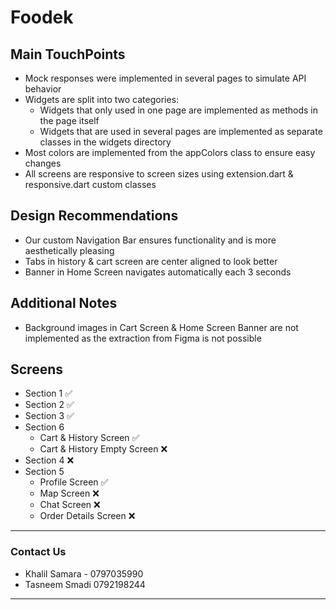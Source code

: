 # Foodek

## Main TouchPoints
- Mock responses were implemented in several pages to simulate API behavior
- Widgets are split into two categories:
  - Widgets that only used in one page are implemented as methods in the page itself
  - Widgets that are used in several pages are implemented as separate classes in the widgets directory
- Most colors are implemented from the appColors class to ensure easy changes
- All screens are responsive to screen sizes using extension.dart & responsive.dart custom classes


## Design Recommendations
- Our custom Navigation Bar ensures functionality and is more aesthetically pleasing
- Tabs in history & cart screen are center aligned to look better
- Banner in Home Screen navigates automatically each 3 seconds


## Additional Notes
- Background images in Cart Screen & Home Screen Banner are not implemented as the extraction from Figma is not possible


## Screens
- Section 1 ✅
- Section 2 ✅
- Section 3 ✅
- Section 6
  - Cart & History Screen ✅
  - Cart & History Empty Screen ❌
- Section 4 ❌
- Section 5
  - Profile Screen ✅
  - Map Screen ❌
  - Chat Screen ❌
  - Order Details Screen ❌

---------------------------------
### Contact Us
- Khalil Samara - 0797035990
- Tasneem Smadi 0792198244
---------------------------------


